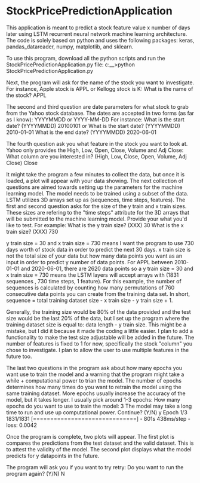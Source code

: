 # StockPricePredictionApplication
This application is meant to predict a stock feature value x number of days later using LSTM recurrent neural network machine learning architecture. The code is solely based on python and uses the following packages: keras, pandas_datareader, numpy, matplotlib, and sklearn.

To use this program, download all the python scripts and run the StockPricePredictionApplication.py file:
c:\_\_\>python StockPricePredictionApplication.py

Next, the program will ask for the name of the stock you want to investigate. For instance, Apple stock is APPL or Kellogg stock is K:
What is the name of the stock?
APPL

The second and third question are date parameters for what stock to grab from the Yahoo stock database. The dates are accepted in two forms (as far as I know): YYYYMMDD or YYYY-MM-DD
For instance:
What is the start date? (YYYYMMDD)
20100101
or
What is the start date? (YYYYMMDD)
2010-01-01
What is the end date? (YYYYMMDD)
2020-06-01

The fourth question ask you what feature in the stock you want to look at. Yahoo only provides the High, Low, Open, Close, Volume and Adj Close:
What column are you interested in? (High, Low, Close, Open, Volume, Adj Close)
Close

It might take the program a few minutes to collect the data, but once it is loaded, a plot will appear with your data showing. The next collection of questions are aimed towards setting up the parameters for the machine learning model. The model needs to be trained using a subset of the data. LSTM utilizes 3D arrays set up as (sequences, time steps, features). The first and second question asks for the size of the y train and x train sizes. These sizes are refering to the "time steps" attribute for the 3D arrays that will be submitted to the machine learning model. Provide your what you'd like to test. For example:
What is the y train size? (XXX)
30
What is the x train size? (XXX)
730

y train size = 30 and x train size = 730 means I want the program to use 730 days worth of stock data in order to predict the next 30 days. x train size is not the total size of your data but how many data points you want as an input in order to predict y number of data points. For APPL between 2010-01-01 and 2020-06-01, there are 2620 data points so a y train size = 30 and x train size = 730 means the LSTM layers will accept arrays with (1831 sequences , 730 time steps, 1 feature). For this example, the number of sequences is calculated by counting how many permutations of 760 consecutive data points you can create from the training data set. In short, sequence = total training dataset size - x train size - y train size + 1.

Generally, the training size would be 80% of the data provided and the test size would be the last 20% of the data, but I set up the program where the training dataset size is equal to: data length - y train size. This might be a mistake, but I did it because it made the coding a little easier. I plan to add a functionality to make the test size adjustable will be added in the future. The number of features is fixed to 1 for now, specifically the stock "column" you chose to investigate. I plan to allow the user to use multiple features in the future too.

The last two questions in the program ask about how many epochs you want use to train the model and a warning that the program might take a while + computational power to trian the model. The number of epochs determines how many times do you want to retrain the model using the same training dataset. More epochs usually increase the accuracy of the model, but it takes longer. I usually pick around 1-3 epochs:
How many epochs do you want to use to train the model:
3
The model may take a long time to run and use up computational power. Continue? (Y/N)
y
Epoch 1/3
1831/1831 [==============================] - 801s 438ms/step - loss: 0.0042

Once the program is complete, two plots will appear. The first plot is compares the predictions from the test dataset and the valid dataset. This is to attest the validity of the model. The second plot displays what the model predicts for y datapoints in the future.

The program will ask you if you want to try retry:
Do you want to run the program again? (Y/N)
N


